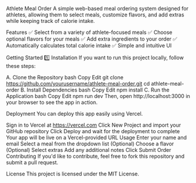 Athlete Meal Order
A simple web-based meal ordering system designed for athletes, allowing them to select meals, customize flavors, and add extras while keeping track of calorie intake.

Features
✅ Select from a variety of athlete-focused meals
✅ Choose optional flavors for your meals
✅ Add extra ingredients to your order
✅ Automatically calculates total calorie intake
✅ Simple and intuitive UI

Getting Started
1️⃣ Installation
If you want to run this project locally, follow these steps:

A. Clone the Repository
bash
Copy
Edit
git clone https://github.com/yourusername/athlete-meal-order.git
cd athlete-meal-order
B. Install Dependencies
bash
Copy
Edit
npm install
C. Run the Application
bash
Copy
Edit
npm run dev
Then, open http://localhost:3000 in your browser to see the app in action.

Deployment
You can deploy this app easily using Vercel.

Sign in to Vercel at https://vercel.com
Click New Project and import your GitHub repository
Click Deploy and wait for the deployment to complete
Your app will be live on a Vercel-provided URL
Usage
Enter your name and email
Select a meal from the dropdown list
(Optional) Choose a flavor
(Optional) Select extras
Add any additional notes
Click Submit Order
Contributing
If you'd like to contribute, feel free to fork this repository and submit a pull request.

License
This project is licensed under the MIT License.
